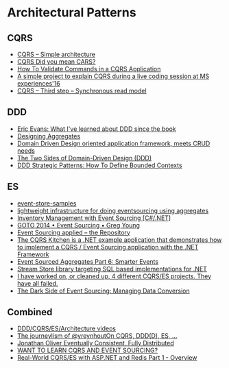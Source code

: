 # Architectural Patterns

## CQRS
- [CQRS – Simple architecture](https://www.future-processing.pl/blog/cqrs-simple-architecture/)
- [CQRS Did you mean CARS?](https://cqrs.wordpress.com)
- [How To Validate Commands in a CQRS Application](http://danielwhittaker.me/2016/04/20/how-to-validate-commands-in-a-cqrs-application/)
- [A simple project to explain CQRS during a live coding session at MS experiences'16](https://github.com/tpierrain/CQRS)
- [CQRS – Third step – Synchronous read model](http://radblog.pl/2018/01/08/cqrs-third-step-synchronous-read-model/)

## DDD
- [Eric Evans: What I've learned about DDD since the book](https://www.youtube.com/watch?v=lE6Hxz4yomA)
- [Designing Aggregates](http://practical-ddd.blogspot.co.uk/2012/07/designing-aggregates.html)
- [Domain Driven Design oriented application framework, meets CRUD needs](https://github.com/stoveproject/Stove)
- [The Two Sides of Domain-Driven Design (DDD)](https://www.diffen.com/difference/Strategy_vs_Tactic)
- [DDD Strategic Patterns: How To Define Bounded Contexts](https://codeburst.io/ddd-strategic-patterns-how-to-define-bounded-contexts-2dc70927976e)

## ES
- [event-store-samples](https://github.com/jasonmitchell/event-store-samples)
- [lightweight infrastructure for doing eventsourcing using aggregates](https://github.com/yreynhout/AggregateSource)
- [Inventory Management with Event Sourcing \[C#/.NET\]](https://www.youtube.com/watch?v=FaAEvYf5-PY)
- [GOTO 2014 • Event Sourcing • Greg Young](https://www.youtube.com/watch?v=8JKjvY4etTY)
- [Event Sourcing applied – the Repository](https://lostechies.com/gabrielschenker/2015/07/13/event-sourcing-applied-the-repository/)
- [The CQRS Kitchen is a .NET example application that demonstrates how to implement a CQRS / Event Sourcing application with the .NET Framework](http://thecqrskitchen.codeplex.com/)
- [Event Sourced Aggregates Part 6: Smarter Events](https://www.horsdal-consult.dk/2018/01/event-sourced-aggregates-part-6-smarter.html)
- [Stream Store library targeting SQL based implementations for .NET](https://github.com/SQLStreamStore/SQLStreamStore)
- [I have worked on, or cleaned up, 4 different CQRS/ES projects. They have all failed.](https://news.ycombinator.com/item?id=13339972)
- [The Dark Side of Event Sourcing:
Managing Data Conversion](http://files.movereem.nl/2017saner-eventsourcing.pdf)


## Combined
 - [DDD/CQRS/ES/Architecture videos](https://gist.github.com/SzymonPobiega/5220595)
 - [The journeylism of @yreynhoutOn CQRS, DDD(D), ES, …](https://seabites.wordpress.com)
 - [Jonathan Oliver
Eventually Consistent, Fully Distributed](http://blog.jonathanoliver.com)
 - [WANT TO LEARN CQRS AND EVENT SOURCING?](http://danielwhittaker.me/)
 - [Real-World CQRS/ES with ASP.NET and Redis Part 1 - Overview](https://www.exceptionnotfound.net/real-world-cqrs-es-with-asp-net-and-redis-part-1-overview/?utm_medium=social&utm_campaign=postplanner&utm_source=twitter.com)
